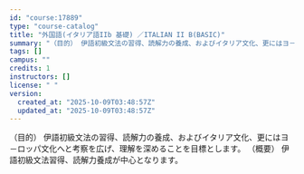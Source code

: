 ```yaml
---
id: "course:17889"
type: "course-catalog"
title: "外国語(イタリア語IIb 基礎) ／ITALIAN II B(BASIC)"
summary: "（目的） 伊語初級文法の習得、読解力の養成、およびイタリア文化、更にはヨ－ロッパ文化へと考察を広げ、理解を深めることを目標とします。 （概要） 伊語初級文法習得、読解力養成が中心となります。"
tags: []
campus: ""
credits: 1
instructors: []
license: " "
version:
  created_at: "2025-10-09T03:48:57Z"
  updated_at: "2025-10-09T03:48:57Z"
---
```


（目的） 伊語初級文法の習得、読解力の養成、およびイタリア文化、更にはヨ－ロッパ文化へと考察を広げ、理解を深めることを目標とします。 （概要） 伊語初級文法習得、読解力養成が中心となります。
